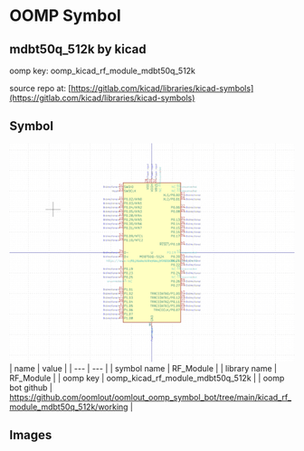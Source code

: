 # OOMP Symbol  
## mdbt50q_512k  by kicad  
  
oomp key: oomp_kicad_rf_module_mdbt50q_512k  
  
source repo at: [https://gitlab.com/kicad/libraries/kicad-symbols](https://gitlab.com/kicad/libraries/kicad-symbols)  
## Symbol  
  
[![working.png](working_600.png)](working.png)  
| name | value | 
| --- | --- | 
| symbol name | RF_Module | 
| library name | RF_Module | 
| oomp key | oomp_kicad_rf_module_mdbt50q_512k | 
| oomp bot github | https://github.com/oomlout/oomlout_oomp_symbol_bot/tree/main/kicad_rf_module_mdbt50q_512k/working | 
## Images  
